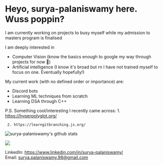 # Heyo, surya-palaniswamy here. Wuss poppin?

I am currently working on projects to busy myself while my admission to masters program is finalised

I am deeply interested in
   - Computer Vision (know the basics enough to google my way through projects for now 🥲)
   - Artificial intelligence (I know it's broad but rn I have not trained myself to focus on one. Eventually hopefully!)

My current work (with no defined order or importance) are:
   - Discord bots
   - Learning ML techniques from scratch
   - Learning DSA through C++


P.S. Something cool/interesting I recently came across: 
     1. https://hyperpolyglot.org/
     
     2. https://learngitbranching.js.org/


![surya-palaniswamy's github stats](https://github-readme-stats.vercel.app/api?username=surya-palaniswamy&show_icons=true&theme=radical&count_private=true)

![](https://img.shields.io/badge/-Python-informational?logo=Python&color=9F9393)

LinkedIn: https://www.linkedin.com/in/surya-palaniswamy/ \
Email: surya.palaniswamy.98@gmail.com
